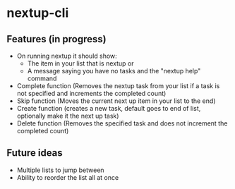 # nextup-cli

## Features (in progress)

* On running nextup it should show:
  * The item in your list that is nextup or
  * A message saying you have no tasks and the "nextup help" command
* Complete function (Removes the nextup task from your list if a task is not specified and increments the completed count)
* Skip function (Moves the current next up item in your list to the end)
* Create function (creates a new task, default goes to end of list, optionally make it the next up task)
* Delete function (Removes the specified task and does not increment the completed count)


## Future ideas

* Multiple lists to jump between 
* Ability to reorder the list all at once